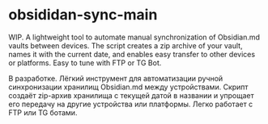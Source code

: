 # obsididan-sync-main
WIP. A lightweight tool to automate manual synchronization of Obsidian.md vaults between devices. The script creates a zip archive of your vault, names it with the current date, and enables easy transfer to other devices or platforms. Easy to tune with FTP or TG Bot.

В разработке. Лёгкий инструмент для автоматизации ручной синхронизации хранилищ Obsidian.md между устройствами. Скрипт создаёт zip-архив хранилища с текущей датой в названии и упрощает его передачу на другие устройства или платформы. Легко работает с FTP или TG ботами.
